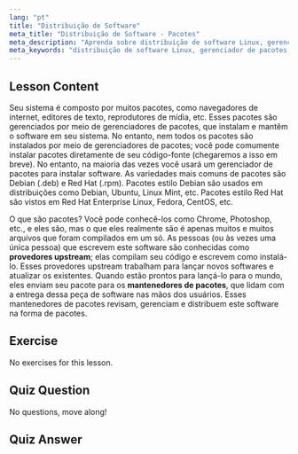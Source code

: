 ```yaml
---
lang: "pt"
title: "Distribuição de Software"
meta_title: "Distribuição de Software - Pacotes"
meta_description: "Aprenda sobre distribuição de software Linux, gerenciadores de pacotes e tipos de pacotes como .deb e .rpm. Entenda como o software é gerenciado em sistemas Linux."
meta_keywords: "distribuição de software Linux, gerenciador de pacotes, .deb, .rpm, pacotes Linux, Linux para iniciantes, tutorial Linux, instalação de software"
---
```


## Lesson Content

Seu sistema é composto por muitos pacotes, como navegadores de internet, editores de texto, reprodutores de mídia, etc. Esses pacotes são gerenciados por meio de gerenciadores de pacotes, que instalam e mantêm o software em seu sistema. No entanto, nem todos os pacotes são instalados por meio de gerenciadores de pacotes; você pode comumente instalar pacotes diretamente de seu código-fonte (chegaremos a isso em breve). No entanto, na maioria das vezes você usará um gerenciador de pacotes para instalar software. As variedades mais comuns de pacotes são Debian (.deb) e Red Hat (.rpm). Pacotes estilo Debian são usados em distribuições como Debian, Ubuntu, Linux Mint, etc. Pacotes estilo Red Hat são vistos em Red Hat Enterprise Linux, Fedora, CentOS, etc.

O que são pacotes? Você pode conhecê-los como Chrome, Photoshop, etc., e eles são, mas o que eles realmente são é apenas muitos e muitos arquivos que foram compilados em um só. As pessoas (ou às vezes uma única pessoa) que escrevem este software são conhecidas como **provedores upstream**; elas compilam seu código e escrevem como instalá-lo. Esses provedores upstream trabalham para lançar novos softwares e atualizar os existentes. Quando estão prontos para lançá-lo para o mundo, eles enviam seu pacote para os **mantenedores de pacotes**, que lidam com a entrega dessa peça de software nas mãos dos usuários. Esses mantenedores de pacotes revisam, gerenciam e distribuem este software na forma de pacotes.

## Exercise

No exercises for this lesson.

## Quiz Question

No questions, move along!

## Quiz Answer
